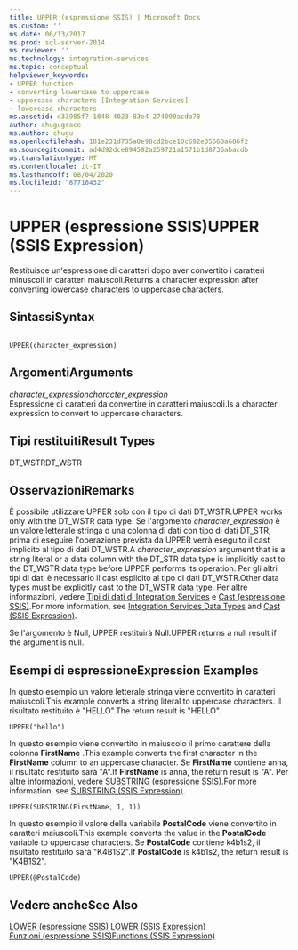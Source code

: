 ```yaml
---
title: UPPER (espressione SSIS) | Microsoft Docs
ms.custom: ''
ms.date: 06/13/2017
ms.prod: sql-server-2014
ms.reviewer: ''
ms.technology: integration-services
ms.topic: conceptual
helpviewer_keywords:
- UPPER function
- converting lowercase to uppercase
- uppercase characters [Integration Services]
- lowercase characters
ms.assetid: d33985f7-1048-4023-83e4-274090acda78
author: chugugrace
ms.author: chugu
ms.openlocfilehash: 181e231d735a8e98cd2bce10c692e35668a686f2
ms.sourcegitcommit: ad4d92dce894592a259721a1571b1d8736abacdb
ms.translationtype: MT
ms.contentlocale: it-IT
ms.lasthandoff: 08/04/2020
ms.locfileid: "87716432"
---
```

# <a name="upper-ssis-expression"></a><span data-ttu-id="b451f-102">UPPER (espressione SSIS)</span><span class="sxs-lookup"><span data-stu-id="b451f-102">UPPER (SSIS Expression)</span></span>
  <span data-ttu-id="b451f-103">Restituisce un'espressione di caratteri dopo aver convertito i caratteri minuscoli in caratteri maiuscoli.</span><span class="sxs-lookup"><span data-stu-id="b451f-103">Returns a character expression after converting lowercase characters to uppercase characters.</span></span>  
  
## <a name="syntax"></a><span data-ttu-id="b451f-104">Sintassi</span><span class="sxs-lookup"><span data-stu-id="b451f-104">Syntax</span></span>  
  
```  
  
UPPER(character_expression)  
```  
  
## <a name="arguments"></a><span data-ttu-id="b451f-105">Argomenti</span><span class="sxs-lookup"><span data-stu-id="b451f-105">Arguments</span></span>  
 <span data-ttu-id="b451f-106">*character_expression*</span><span class="sxs-lookup"><span data-stu-id="b451f-106">*character_expression*</span></span>  
 <span data-ttu-id="b451f-107">Espressione di caratteri da convertire in caratteri maiuscoli.</span><span class="sxs-lookup"><span data-stu-id="b451f-107">Is a character expression to convert to uppercase characters.</span></span>  
  
## <a name="result-types"></a><span data-ttu-id="b451f-108">Tipi restituiti</span><span class="sxs-lookup"><span data-stu-id="b451f-108">Result Types</span></span>  
 <span data-ttu-id="b451f-109">DT_WSTR</span><span class="sxs-lookup"><span data-stu-id="b451f-109">DT_WSTR</span></span>  
  
## <a name="remarks"></a><span data-ttu-id="b451f-110">Osservazioni</span><span class="sxs-lookup"><span data-stu-id="b451f-110">Remarks</span></span>  
 <span data-ttu-id="b451f-111">È possibile utilizzare UPPER solo con il tipo di dati DT_WSTR.</span><span class="sxs-lookup"><span data-stu-id="b451f-111">UPPER works only with the DT_WSTR data type.</span></span> <span data-ttu-id="b451f-112">Se l'argomento *character_expression* è un valore letterale stringa o una colonna di dati con tipo di dati DT_STR, prima di eseguire l'operazione prevista da UPPER verrà eseguito il cast implicito al tipo di dati DT_WSTR.</span><span class="sxs-lookup"><span data-stu-id="b451f-112">A *character_expression* argument that is a string literal or a data column with the DT_STR data type is implicitly cast to the DT_WSTR data type before UPPER performs its operation.</span></span> <span data-ttu-id="b451f-113">Per gli altri tipi di dati è necessario il cast esplicito al tipo di dati DT_WSTR.</span><span class="sxs-lookup"><span data-stu-id="b451f-113">Other data types must be explicitly cast to the DT_WSTR data type.</span></span> <span data-ttu-id="b451f-114">Per altre informazioni, vedere [Tipi di dati di Integration Services](../data-flow/integration-services-data-types.md) e [Cast &#40;espressione SSIS&#41;](cast-ssis-expression.md).</span><span class="sxs-lookup"><span data-stu-id="b451f-114">For more information, see [Integration Services Data Types](../data-flow/integration-services-data-types.md) and [Cast &#40;SSIS Expression&#41;](cast-ssis-expression.md).</span></span>  
  
 <span data-ttu-id="b451f-115">Se l'argomento è Null, UPPER restituirà Null.</span><span class="sxs-lookup"><span data-stu-id="b451f-115">UPPER returns a null result if the argument is null.</span></span>  
  
## <a name="expression-examples"></a><span data-ttu-id="b451f-116">Esempi di espressione</span><span class="sxs-lookup"><span data-stu-id="b451f-116">Expression Examples</span></span>  
 <span data-ttu-id="b451f-117">In questo esempio un valore letterale stringa viene convertito in caratteri maiuscoli.</span><span class="sxs-lookup"><span data-stu-id="b451f-117">This example converts a string literal to uppercase characters.</span></span> <span data-ttu-id="b451f-118">Il risultato restituito è "HELLO".</span><span class="sxs-lookup"><span data-stu-id="b451f-118">The return result is "HELLO".</span></span>  
  
```  
UPPER("hello")  
```  
  
 <span data-ttu-id="b451f-119">In questo esempio viene convertito in maiuscolo il primo carattere della colonna **FirstName** .</span><span class="sxs-lookup"><span data-stu-id="b451f-119">This example converts the first character in the **FirstName** column to an uppercase character.</span></span> <span data-ttu-id="b451f-120">Se **FirstName** contiene anna, il risultato restituito sarà "A".</span><span class="sxs-lookup"><span data-stu-id="b451f-120">If **FirstName** is anna, the return result is "A".</span></span> <span data-ttu-id="b451f-121">Per altre informazioni, vedere [SUBSTRING &#40;espressione SSIS&#41;](substring-ssis-expression.md).</span><span class="sxs-lookup"><span data-stu-id="b451f-121">For more information, see [SUBSTRING &#40;SSIS Expression&#41;](substring-ssis-expression.md).</span></span>  
  
```  
UPPER(SUBSTRING(FirstName, 1, 1))  
```  
  
 <span data-ttu-id="b451f-122">In questo esempio il valore della variabile **PostalCode** viene convertito in caratteri maiuscoli.</span><span class="sxs-lookup"><span data-stu-id="b451f-122">This example converts the value in the **PostalCode** variable to uppercase characters.</span></span> <span data-ttu-id="b451f-123">Se **PostalCode** contiene k4b1s2, il risultato restituito sarà "K4B1S2".</span><span class="sxs-lookup"><span data-stu-id="b451f-123">If **PostalCode** is k4b1s2, the return result is "K4B1S2".</span></span>  
  
```  
UPPER(@PostalCode)  
```  
  
## <a name="see-also"></a><span data-ttu-id="b451f-124">Vedere anche</span><span class="sxs-lookup"><span data-stu-id="b451f-124">See Also</span></span>  
 <span data-ttu-id="b451f-125">[LOWER &#40;espressione SSIS&#41;](lower-ssis-expression.md) </span><span class="sxs-lookup"><span data-stu-id="b451f-125">[LOWER &#40;SSIS Expression&#41;](lower-ssis-expression.md) </span></span>  
 [<span data-ttu-id="b451f-126">Funzioni &#40;espressione SSIS&#41;</span><span class="sxs-lookup"><span data-stu-id="b451f-126">Functions &#40;SSIS Expression&#41;</span></span>](functions-ssis-expression.md)  
  
  
